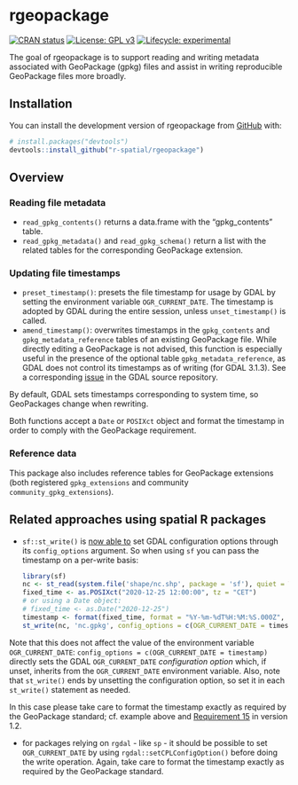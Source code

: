 
<!-- README.md is generated from README.Rmd. Please edit that file -->

# rgeopackage

<!-- badges: start -->

[![CRAN
status](https://www.r-pkg.org/badges/version/rgeopackage)](https://CRAN.R-project.org/package=rgeopackage)
[![License: GPL
v3](https://img.shields.io/badge/License-GPLv3-blue.svg)](https://www.gnu.org/licenses/gpl-3.0)
[![Lifecycle:
experimental](https://img.shields.io/badge/lifecycle-experimental-orange.svg)](https://lifecycle.r-lib.org/articles/stages.html#experimental)
<!-- badges: end -->

The goal of rgeopackage is to support reading and writing metadata
associated with GeoPackage (gpkg) files and assist in writing
reproducible GeoPackage files more broadly.

## Installation

You can install the development version of rgeopackage from
[GitHub](https://github.com/) with:

``` r
# install.packages("devtools")
devtools::install_github("r-spatial/rgeopackage")
```

## Overview

### Reading file metadata

-   `read_gpkg_contents()` returns a data.frame with the “gpkg_contents”
    table.
-   `read_gpkg_metadata()` and `read_gpkg_schema()` return a list with
    the related tables for the corresponding GeoPackage extension.

### Updating file timestamps

-   `preset_timestamp()`: presets the file timestamp for usage by GDAL
    by setting the environment variable `OGR_CURRENT_DATE`. The
    timestamp is adopted by GDAL during the entire session, unless
    `unset_timestamp()` is called.
-   `amend_timestamp()`: overwrites timestamps in the `gpkg_contents`
    and `gpkg_metadata_reference` tables of an existing GeoPackage file.
    While directly editing a GeoPackage is not advised, this function is
    especially useful in the presence of the optional table
    `gpkg_metadata_reference`, as GDAL does not control its timestamps
    as of writing (for GDAL 3.1.3). See a corresponding
    [issue](https://github.com/OSGeo/gdal/issues/3537) in the GDAL
    source repository.

By default, GDAL sets timestamps corresponding to system time, so
GeoPackages change when rewriting.

Both functions accept a `Date` or `POSIXct` object and format the
timestamp in order to comply with the GeoPackage requirement.

### Reference data

This package also includes reference tables for GeoPackage extensions
(both registered `gpkg_extensions` and community
`community_gpkg_extensions`).

## Related approaches using spatial R packages

-   `sf::st_write()` is [now able
    to](https://github.com/r-spatial/sf/issues/1618#issuecomment-811231056)
    set GDAL configuration options through its `config_options`
    argument. So when using `sf` you can pass the timestamp on a
    per-write basis:

    ``` r
    library(sf)
    nc <- st_read(system.file('shape/nc.shp', package = 'sf'), quiet = TRUE)
    fixed_time <- as.POSIXct("2020-12-25 12:00:00", tz = "CET")
    # or using a Date object:
    # fixed_time <- as.Date("2020-12-25")
    timestamp <- format(fixed_time, format = "%Y-%m-%dT%H:%M:%S.000Z", tz = "UTC")
    st_write(nc, 'nc.gpkg', config_options = c(OGR_CURRENT_DATE = timestamp))
    ```

Note that this does not affect the value of the environment variable
`OGR_CURRENT_DATE`: `config_options = c(OGR_CURRENT_DATE = timestamp)`
directly sets the GDAL `OGR_CURRENT_DATE` *configuration option* which,
if unset, inherits from the `OGR_CURRENT_DATE` environment variable.
Also, note that `st_write()` ends by unsetting the configuration option,
so set it in each `st_write()` statement as needed.

In this case please take care to format the timestamp exactly as
required by the GeoPackage standard; cf. example above and [Requirement
15](https://www.geopackage.org/spec120/#r15) in version 1.2.

-   for packages relying on `rgdal` - like `sp` - it should be possible
    to set `OGR_CURRENT_DATE` by using `rgdal::setCPLConfigOption()`
    before doing the write operation. Again, take care to format the
    timestamp exactly as required by the GeoPackage standard.
